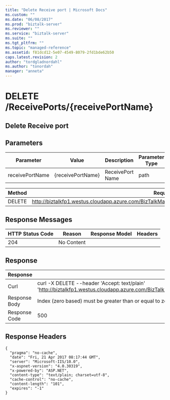 ```yaml
---
title: "Delete Receive port | Microsoft Docs"
ms.custom: ""
ms.date: "06/08/2017"
ms.prod: "biztalk-server"
ms.reviewer: ""
ms.service: "biztalk-server"
ms.suite: ""
ms.tgt_pltfrm: ""
ms.topic: "managed-reference"
ms.assetid: f81dcd12-5e07-4549-8079-2fd1bde62b50
caps.latest.revision: 2
author: "tordgladnordahl"
ms.author: "tonordah"
manager: "anneta"
---
```

# DELETE /ReceivePorts/{receivePortName}
## Delete Receive port


Parameters
---
|Parameter|Value|Description|Parameter Type|Data Type|
|---|---|---|---|---|
|receivePortName|{receivePortName}|ReceivePort Name|path|string|


Method  | Request URL
------------- | -------------
DELETE  | http://biztalkfp1.westus.cloudapp.azure.com/BizTalkManagementService/ReceivePorts/%7BreceivePortName%7D

Response Messages
---
|HTTP Status Code|Reason|Response Model|Headers|
|---|---|---|---|
|204|No Content|||

Response
---
| Response | Content          |
| ------------- | ----------- |
| Curl | curl -X DELETE --header 'Accept: text/plain' 'http://biztalkfp1.westus.cloudapp.azure.com/BizTalkManagementService/ReceivePorts/%7BreceivePortName%7D'|
| Response Body | Index (zero based) must be greater than or equal to zero and less than the size of the argument list.|
| Response Code | 500|

Response Headers
---

```
{
  "pragma": "no-cache",
  "date": "Fri, 21 Apr 2017 08:17:44 GMT",
  "server": "Microsoft-IIS/10.0",
  "x-aspnet-version": "4.0.30319",
  "x-powered-by": "ASP.NET",
  "content-type": "text/plain; charset=utf-8",
  "cache-control": "no-cache",
  "content-length": "101",
  "expires": "-1"
}
```

